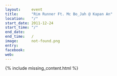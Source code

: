 ```yaml
---
layout:     event
title:      "Rim Runner Ft. Mc Bo_Jah @ Kapan An"
location:   "/"
start_date: 2011-12-24
start_time: "/"
end_date:   
end_time:   /
image:      not-found.png
entry:      
facebook:   
web:        
---
```


{% include missing_content.html %}